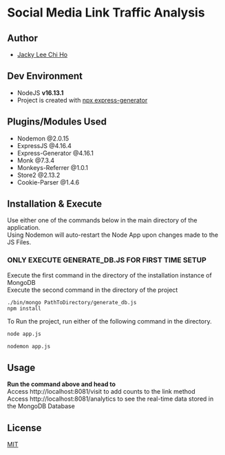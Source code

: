 # Social Media Link Traffic Analysis


## Author
- [Jacky Lee Chi Ho](https://github.com/u3578552)

## Dev Environment
- NodeJS **v16.13.1**
- Project is created with [npx express-generator](https://www.npmjs.com/package/express-generator)

## Plugins/Modules Used
- Nodemon @2.0.15
- ExpressJS @4.16.4
- Express-Generator @4.16.1
- Monk @7.3.4
- Monkeys-Referrer @1.0.1
- Store2 @2.13.2
- Cookie-Parser @1.4.6

## Installation & Execute

Use either one of the commands below in the main directory of the application.<br>
Using Nodemon will auto-restart the Node App upon changes made to the JS Files.

### **ONLY EXECUTE GENERATE_DB.JS FOR FIRST TIME SETUP**
Execute the first command in the directory of the installation instance of MongoDB<br> 
Execute the second command in the directory of the project 
```
./bin/mongo PathToDirectory/generate_db.js
npm install
```

To Run the project, run either of the following command in the directory.
```bash
node app.js
```
```bash
nodemon app.js
```

## Usage
__Run the command above and head to__ <br>
Access http://localhost:8081/visit  to add counts to the link method<br>
Access http://localhost:8081/analytics to see the real-time data stored in the MongoDB Database

## License
[MIT](https://choosealicense.com/licenses/mit/)